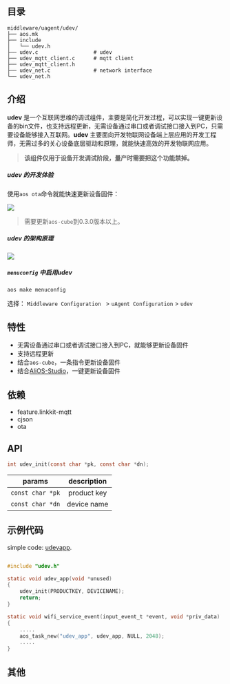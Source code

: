 ## 目录

```
middleware/uagent/udev/
├── aos.mk
├── include
│   └── udev.h
├── udev.c                  # udev
├── udev_mqtt_client.c      # mqtt client
├── udev_mqtt_client.h
├── udev_net.c              # network interface
└── udev_net.h
```

## 介绍

**udev** 是一个互联网思维的调试组件，主要是简化开发过程，可以实现一键更新设备的bin文件，也支持远程更新，无需设备通过串口或者调试接口接入到PC，只需要设备能够接入互联网。**udev** 主要面向开发物联网设备端上层应用的开发工程师，无需过多的关心设备底层驱动和原理，就能快速高效的开发物联网应用。

> **该组件仅用于设备开发调试阶段，量产时需要把这个功能禁掉。**

##### udev 的开发体验

使用`aos ota`命令就能快速更新设备固件：

![](https://img.alicdn.com/tfs/TB1GINADwTqK1RjSZPhXXXfOFXa-919-571.gif)

> 需要更新`aos-cube`到0.3.0版本以上。

##### udev 的架构原理

![](https://img.alicdn.com/tfs/TB1NMk4DlLoK1RjSZFuXXXn0XXa-526-329.png)

##### `menuconfig` 中启用udev

```
aos make menuconfig
```

选择：
`Middleware Configuration ` > `uAgent Configuration` > `udev`

## 特性

- 无需设备通过串口或者调试接口接入到PC，就能够更新设备固件
- 支持远程更新
- 结合`aos-cube`，一条指令更新设备固件
- 结合[AliOS-Studio](https://marketplace.visualstudio.com/items?itemName=alios.alios-studio)，一键更新设备固件

## 依赖

- feature.linkkit-mqtt
- cjson
- ota

## API

```c
int udev_init(const char *pk, const char *dn);
```

|params|description|
|:---:|:---:|
|`const char *pk`| product key|
|`const char *dn`| device name|

## 示例代码

simple code: [udevapp](../../../app/example/udevapp).

```c

#include "udev.h"

static void udev_app(void *unused)
{
    udev_init(PRODUCTKEY, DEVICENAME);
    return;
}

static void wifi_service_event(input_event_t *event, void *priv_data)
{
    .....
    aos_task_new("udev_app", udev_app, NULL, 2048);
    .....
}
```

## 其他
